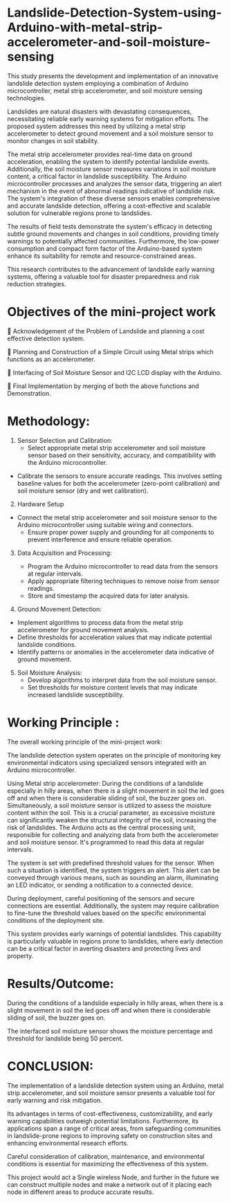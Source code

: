 # Landslide-Detection-System-using-Arduino-with-metal-strip-accelerometer-and-soil-moisture-sensing

This study presents the development and implementation of an innovative landslide detection system employing a combination of Arduino microcontroller, metal strip accelerometer, and soil moisture sensing technologies. 

Landslides are natural disasters with devastating consequences, necessitating reliable early warning systems for mitigation efforts. The proposed system addresses this need by utilizing a metal strip accelerometer to detect ground movement and a soil moisture sensor to monitor changes in soil stability.

The metal strip accelerometer provides real-time data on ground acceleration, enabling    the system to identify potential landslide events. Additionally, the soil moisture sensor measures variations in soil moisture content, a critical factor in landslide susceptibility. The Arduino microcontroller processes and analyzes the sensor data, triggering an alert mechanism in the event of abnormal readings indicative of landslide risk. The system's integration of these diverse sensors enables comprehensive and accurate landslide detection, offering a cost-effective and scalable solution for vulnerable regions prone to landslides. 

The results of field tests demonstrate the system's efficacy in detecting subtle ground movements and changes in soil conditions, providing timely warnings to potentially affected communities. Furthermore, the low-power consumption and compact form factor of the Arduino-based system enhance its suitability for remote and resource-constrained areas. 

This research contributes to the advancement of landslide early warning systems, offering a valuable tool for disaster preparedness and risk reduction strategies.


# Objectives of the mini-project work

	Acknowledgement of the Problem of Landslide and planning a cost effective detection system.

	Planning and Construction of a Simple Circuit using Metal strips which functions as an accelerometer.

	Interfacing of Soil Moisture Sensor and I2C LCD display with the Arduino.

	Final Implementation by merging of both the above functions and Demonstration. 

# Methodology:
1. Sensor Selection and Calibration:
   - Select appropriate metal strip accelerometer and soil moisture sensor based on their sensitivity, accuracy, and compatibility with the Arduino microcontroller.
 - Calibrate the sensors to ensure accurate readings. This involves setting baseline values for both the accelerometer (zero-point calibration) and soil moisture sensor (dry and wet calibration).
   
2. Hardware Setup
 - Connect the metal strip accelerometer and soil moisture sensor to the Arduino microcontroller using suitable wiring and connectors.
   - Ensure proper power supply and grounding for all components to prevent interference and ensure reliable operation.

3. Data Acquisition and Processing:
    - Program the Arduino microcontroller to read data from the sensors at regular intervals.
   - Apply appropriate filtering techniques to remove noise from sensor readings.
   - Store and timestamp the acquired data for later analysis.

4. Ground Movement Detection:
  - Implement algorithms to process data from the metal strip accelerometer for ground movement   analysis.
   - Define thresholds for acceleration values that may indicate potential landslide conditions.
   - Identify patterns or anomalies in the accelerometer data indicative of ground movement.

5. Soil Moisture Analysis:
   - Develop algorithms to interpret data from the soil moisture sensor.
   - Set thresholds for moisture content levels that may indicate increased landslide susceptibility.


# Working Principle :  

The overall working principle of the mini-project work:

The landslide detection system operates on the principle of monitoring key environmental indicators using specialized sensors integrated with an Arduino microcontroller.

Using Metal strip accelerometer:
During the conditions of a landslide especially in hilly areas, when there is a slight movement in soil the led goes off and when there is considerable sliding of soil, the buzzer goes on. Simultaneously, a soil moisture sensor is utilized to assess the moisture content within the soil. 
This is a crucial parameter, as excessive moisture can significantly weaken the structural integrity of the soil, increasing the risk of landslides.
The Arduino acts as the central processing unit, responsible for collecting and analyzing data from both the accelerometer and soil moisture sensor. It's programmed to read this data at regular intervals.

The system is set with predefined threshold values for the sensor.
When such a situation is identified, the system triggers an alert. This alert can be conveyed through various means, such as sounding an alarm, illuminating an LED indicator, or sending a notification to a connected device.

During deployment, careful positioning of the sensors and secure connections are essential. Additionally, the system may require calibration to fine-tune the threshold values based on the specific environmental conditions of the deployment site.

This system provides early warnings of potential landslides. This capability is particularly valuable in regions prone to landslides, where early detection can be a critical factor in averting disasters and protecting lives and property.


# Results/Outcome:

During the conditions of a landslide especially in hilly areas, when there is a slight movement in soil the led goes off and when there is considerable sliding of soil, the buzzer goes on.

The interfaced soil moisture sensor shows the moisture percentage and threshold for landslide being 50 percent.

# CONCLUSION:

The implementation of a landslide detection system using an Arduino, metal strip accelerometer, and soil moisture sensor presents a valuable tool for early warning and risk mitigation.

Its advantages in terms of cost-effectiveness, customizability, and early warning capabilities outweigh potential limitations. Furthermore, its applications span a range of critical areas, from safeguarding communities in landslide-prone regions to improving safety on construction sites and enhancing environmental research efforts. 

Careful consideration of calibration, maintenance, and environmental conditions is essential for maximizing the effectiveness of this system.

This project would act a Single wireless Node, and further in the future we can construct multiple nodes and make a network out of it placing each node in different areas to produce accurate results. 

